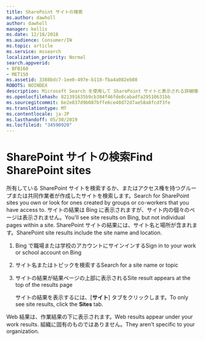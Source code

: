 ```yaml
---
title: SharePoint サイトの検索
ms.author: dawholl
author: dawholl
manager: kellis
ms.date: 12/18/2018
ms.audience: Consumer/IW
ms.topic: article
ms.service: mssearch
localization_priority: Normal
search.appverid:
- BFB160
- MET150
ms.assetid: 3388bdc7-1ee0-497e-b110-fba4a082eb08
ROBOTS: NOINDEX
description: Microsoft Search を使用して SharePoint サイトと表示される詳細情報を検索する
ms.openlocfilehash: 821391635b9cb304f46fde8cabadfa29510631bb
ms.sourcegitcommit: be2e837d9b087bffe6ce40d72d7ae58a8fcdf3fe
ms.translationtype: MT
ms.contentlocale: ja-JP
ms.lasthandoff: 05/30/2019
ms.locfileid: "34590920"
---
```

# <a name="find-sharepoint-sites"></a><span data-ttu-id="6e5ce-103">SharePoint サイトの検索</span><span class="sxs-lookup"><span data-stu-id="6e5ce-103">Find SharePoint sites</span></span>

<span data-ttu-id="6e5ce-104">所有している SharePoint サイトを検索するか、またはアクセス権を持つグループまたは共同作業者が作成したサイトを検索します。</span><span class="sxs-lookup"><span data-stu-id="6e5ce-104">Search for SharePoint sites you own or look for ones created by groups or co-workers that you have access to.</span></span> <span data-ttu-id="6e5ce-105">サイトの結果は Bing に表示されますが、サイト内の個々のページは表示されません。</span><span class="sxs-lookup"><span data-stu-id="6e5ce-105">You'll see site results on Bing, but not individual pages within a site.</span></span> <span data-ttu-id="6e5ce-106">SharePoint サイトの結果には、サイト名と場所が含まれます。</span><span class="sxs-lookup"><span data-stu-id="6e5ce-106">SharePoint site results include the site name and location.</span></span>
  
1. <span data-ttu-id="6e5ce-107">Bing で職場または学校のアカウントにサインインする</span><span class="sxs-lookup"><span data-stu-id="6e5ce-107">Sign in to your work or school account on Bing</span></span>
    
2. <span data-ttu-id="6e5ce-108">サイト名またはトピックを検索する</span><span class="sxs-lookup"><span data-stu-id="6e5ce-108">Search for a site name or topic</span></span>
    
3. <span data-ttu-id="6e5ce-109">サイトの結果が結果ページの上部に表示される</span><span class="sxs-lookup"><span data-stu-id="6e5ce-109">Site result appears at the top of the results page</span></span>
    
    <span data-ttu-id="6e5ce-110">サイトの結果を表示するには、[**サイト**] タブをクリックします。</span><span class="sxs-lookup"><span data-stu-id="6e5ce-110">To only see site results, click the **Sites** tab.</span></span> 
    
<span data-ttu-id="6e5ce-111">Web 結果は、作業結果の下に表示されます。</span><span class="sxs-lookup"><span data-stu-id="6e5ce-111">Web results appear under your work results.</span></span> <span data-ttu-id="6e5ce-112">組織に固有のものではありません。</span><span class="sxs-lookup"><span data-stu-id="6e5ce-112">They aren't specific to your organization.</span></span>

  

